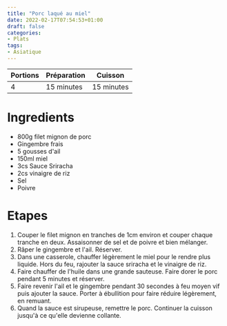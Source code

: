 ```yaml
---
title: "Porc laqué au miel"
date: 2022-02-17T07:54:53+01:00
draft: false
categories:
- Plats
tags:
- Asiatique
---
```


| Portions | Préparation | Cuisson    |
|----------|-------------|------------|
| 4        | 15 minutes  | 15 minutes |

# Ingredients

- 800g filet mignon de porc
- Gingembre frais
- 5 gousses d'ail
- 150ml miel
- 3cs Sauce Sriracha
- 2cs vinaigre de riz
- Sel
- Poivre

# Etapes

1) Couper le filet mignon en tranches de 1cm environ et couper chaque tranche en deux. Assaisonner de sel et de poivre et bien mélanger.
2) Râper le gingembre et l'ail. Réserver.
3) Dans une casserole, chauffer légèrement le miel pour le rendre plus liquide. Hors du feu, rajouter la sauce sriracha et le vinaigre de riz.
4) Faire chauffer de l'huile dans une grande sauteuse. Faire dorer le porc pendant 5 minutes et réserver.
5) Faire revenir l'ail et le gingembre pendant 30 secondes à feu moyen vif puis ajouter la sauce. Porter à ébullition pour faire réduire légèrement, en remuant.
6) Quand la sauce est sirupeuse, remettre le porc. Continuer la cuisson jusqu'à ce qu'elle devienne collante.
